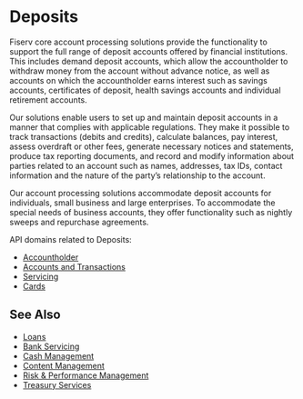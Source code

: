 # Deposits

Fiserv core account processing solutions provide the functionality to support the full range of deposit accounts offered by financial institutions. This includes demand deposit accounts, which allow the accountholder to withdraw money from the account without advance notice, as well as accounts on which the accountholder earns interest such as savings accounts, certificates of deposit, health savings accounts and individual retirement accounts. 


Our solutions enable users to set up and maintain deposit accounts in a manner that complies with applicable regulations. They make it possible to track transactions (debits and credits), calculate balances, pay interest, assess overdraft or other fees, generate necessary notices and statements, produce tax reporting documents, and record and modify information about parties related to an account such as names, addresses, tax IDs, contact information and the nature of the party’s relationship to the account. 


Our account processing solutions accommodate deposit accounts for individuals, small business and large enterprises. To accommodate the special needs of business accounts, they offer functionality such as nightly sweeps and repurchase agreements.

API domains related to Deposits: 
- [Accountholder](?path=docs/fintechs/accountholder.md "Click to open")
- [Accounts and Transactions](?path=docs/fintechs/acct-and-transactions.md "Click to open")
- [Servicing](?path=docs/fintechs/servicing.md "Click to open")
- [Cards](?path=docs/fintechs/cards.md "Click to open")


## See Also
- [Loans](?path=docs/banks-and-CU/loans.md "Click to open")
- [Bank Servicing](?path=docs/banks-and-CU/bank-servicing.md "Click to open")
- [Cash Management](?path=docs/banks-and-CU/cash-mgt.md "Click to open")
- [Content Management](?path=docs/banks-and-CU/content-mgt.md "Click to open")
- [Risk & Performance Management](?path=docs/banks-and-CU/riskMgt.md "Click to open")
- [Treasury Services](?path=docs/banks-and-CU/treasury-services.md "Click to open")
